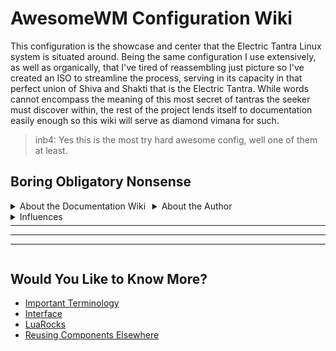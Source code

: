 # AwesomeWM Configuration Wiki

This configuration is the showcase and center that the Electric Tantra Linux system is situated around. Being the same configuration I use extensively, as well as organically, that I've tired of reassembling just picture so I've created an ISO to streamline the process, serving in its capacity in that perfect union of Shiva and Shakti that is the Electric Tantra. While words cannot encompass the meaning of this most secret of tantras the seeker must discover within, the rest of the project lends itself to documentation easily enough so this wiki will serve as diamond vimana for such.

> inb4: Yes this is the most try hard awesome config, well one of them at least.

<h2>Boring Obligatory Nonsense</h2>
<details style="width: 45%; float:left;" ><summary> About the Documentation Wiki </summary>
<p>This wiki should help you understand exactly how to utilize the window manager that is the underpinning of the Electric Tantra Linux, including a brief overview of the concepts that underlie its features and functionalities that I found it necessary to first understand in writing the configuration itself. This will not be an exhaustive treatment of the subject as you can find reference manuals for those purposes easily enough nor will every feature find its way into these documents as the configuration is in a state of flux, that I have tried to constrain myself from altering too much too quickly but am human and prone to error so sometimes wiki treatment of somethings will be overlooked. I apologize in advance. </p>

<p>The coming pages will introduce concepts that are important to understand in order to appreciate what this particular configuration is doing and why. I will assume you have a basic knowledge of Linux, but will still define certain key terms for the purposes of insuring the audience and I are on the same page regarding them. </p>
</details>

<details style="width: 45%; float:left;"><summary> About the Author </summary>
<p>
My name is Thomas Leon Highbaugh, the author of the Electric Tantra Linux and a Linux nerd of the worst sort who enjoys nothing more than making the sorts of attractive desktop layouts that I always wished were available on paid OSes I used before only to have found them here, in the Linux scrap heap. I also work in web development, employing the same questionable taste in making websites, which I make entirely on Linux in an environment configured to my precise taste and using the tools with configurations available to you on GitHub because its not like hiding those configurations would do anything but make it easier to loose them (and cause open source is good mmmkay?).
 </p>

</details>

<details style="width: 45%; float:left;"><summary> Influences </summary>
<p>
Anyone embarking on the journey up Mordor that is AwesomeWM configurations should consider checking out the following configurations, if not using one as the basis for their configuration as is standard practice within the awfully named `ricing` community. The best configuration I have ever seen, the <b>TDE</b> one listed first below, is heavily itself based on the <b>Glorious Dotfiles</b>, there is no shame in adapting code to your needs just give the authors some credit. Below I have listed all of the configurations I have taken inspiration from, with some serving to contribute code to this project. Most importantly has been <b>TDE</b> which I have used as a basis and chiseled away at it like a block of granite, revealing my own configuration (which features legacy code from older variants of my configuration too and bits from other configurations listed below). This serves to satisfy any attribution required by the licenses associated with each, since I am not making money on this I doubt anyone plans to sue me over not including the entire license which is redundant and annoying in my humble opinion (except within the `lib` directory I included Meyers license since the code there I have not substantially modified and is his code as-is).
 </p>

 <h3>Primary Influences</h3>
<ul>
<li><b>TDE</b> - Tom Meyer's awesome configuration that served as the basis/most major of influences on the present configuration. Absolutely most functional and fully featured Awesome configuration available on Github, even though it has the most annoying logo I have ever seen (its painful seriously). Overall this is the most functional out-of-the-box configuration with the highest code quality of any I have used, even if I differ in my approach to several aspects of the code and have had a hell of a time adapting from it. Interestingly this is the only one that has any notion of a settings app, only one that interacts with `.conf` files as stores of the settings (which has been a real pain to strip out of the configuration because I know what settings I want for my system, I don't often change them but for a more general system it makes total sense to have) and overall, the comments are the most useful of any I have seen (they actually describe what is going on, what a thought).</li>
<li><b>Glorious Dotfiles</b> - inherited from Meyer's work. Great modular widgets and modules, terrible UI and questionable choices (titlebars on the left? really?). This configuration has been the source of considerable amounts of code for the other AwesomeWM configurations I have taken inspiration from, you might think of it as a progenitor to the others or that alot of the others are derivative configurations from this base. However, that might be understating the amount of work that even starting with this code base, the other authors and myself have had to do to get the code from this configuration to be useful on other systems than the original authors.  </li>

<li><b>Elenapan</b> - a great example of what can be done with awesome. Subdirectories are named some goofy things, but the code quality is generally high and the design of the thing looks the best of any awesome configuration overall. The author is also really responsive if you catch her on Reddit, and is very humble making it easy to communicate with her if you have questions about how her configuration works or want advise. Out of all of the configurations listed, she is probably the easiest to talk to for such purposes, somewhat like a college professor only polite. </li>
</ul>
<h3>Honorable Mentions</h3>
<ul>
<li><b>Awesome-Shell</b>  - recreation of ukde's look that effectively utilizes a single panel like this configuration</li>
<li><b>JavaCafe's Awesome</b> - I really like the appearance of this configuration, while differing with its author about some critical under-the-hood design decisions. He has recently moved to using NixOS, meaning his configurations are shifting towards Nix configurations entirely, so we will see how long until he so transitions his awesomewm configuration(which he says he will not be doing). His configuration, like TDE and Awesome Shell, all owe no small thanks to the Glorious Dotfiles configuration (as does this configuration obviously). </li>
</ul>
</details>
<div style="width:100%; margin-top:5%;">
<br/>
<hr/>
<hr/>
<hr/>
</div>
<div style="width: 100%; float:right; margin-left: 2.5%;">
<h2>Would You Like to Know More?</h2>
<ul>
<li><a href="./definitions.md">Important Terminology</a></li>
<li><a href="./interface.md">Interface</a></li>
<li><a href="./luarocks.md">LuaRocks</a></li>
<li><a href="./reuse.md">Reusing Components Elsewhere</a></li>
</ul>
</div>
